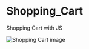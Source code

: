 # Shopping_Cart
 Shopping Cart with JS

![Shopping Cart image](https://github.com/aemreer/Shopping_Cart/assets/118760940/6e2be8fe-c19c-44ea-b2bd-2b9ce05314c5)
